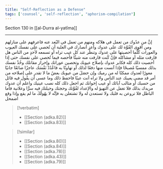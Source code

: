 ```yaml
---
title: "Self-Reflection as a Defense"
tags: ['counsel', 'self-reflection', "aphorism-compilation"]
---
```


 Section 130 in [[al-Durra al-yatīma]]

---
إنَّ من عدُوك من تعمل في هلاكه ومنهم من تعمل في البُعد عنه فاعرفهم على منازلهم ومن أقوى القُوَّة لك على عدوك وأعز أنصارك في الغلبة أن تُحصي على نفسك العيوب والعورات كُلَّما أحصيتها على عدوك وتنظُر عند كل عيب تراه أو تسمعه لأحدٍ من الناس هل قارفت مثله أو مشاكله فإنْ كُنت قارفت منه شيئًا فأحصه فيما تُحصي على نفسك حتى إذا أحصيت ذلك كله فكابر عدوك بإصلاح عيوبك وتحصين عوراتك وإحراز مقاتلك وخُذْ نفسك بذلك ممسيًا مُصبحًا فإذا آنست منها دفعًا لذلك أو تهاونًا به فاعْدُدْ نَفْسَك عاجزًا ضائعًا جانيًا معورًا لعدوك ممكنًا له من رميك وإن حصَلَ من عيوبك بعضُ ما لا تقدر على إصلاحه من أمر قد مضى يعيبك عند الناس ولا تراه أنت عيبًا فاحفظ ذلك وما عسى أن يقُول فيه قائل من حسبك أو مثالب آبائك أو عيب إخوانك ثم اجعل ذلك كله نصب عينيك واعلم أن عدوك مريدك بذلك فلا تغفل عن التهيؤ له والإعداد لقُوَّتك وحجتك وحيلتك فيه سرًّا وعلانية فأما الباطل فلا تروعن به قلبك ولا تستعدن له ولا تشتغلن به فإنَّه لا يهُولُكَ ما لم يقع وإذا وقع اضمحل

> [!verbatim]
> - [[Section (adka.82)]]
> - [[Section (adka.83)]]

> [!similar]
> - [[Section (adka.80)]]
> - [[Section (adka.84)]]
> - [[Section (adka.78)]]
> - [[Section (adka.43)]]
> - [[Section (adka.79)]]
